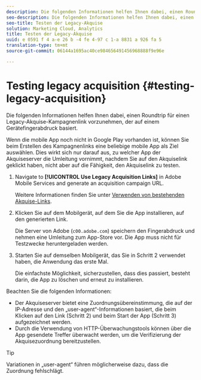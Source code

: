 ```yaml
---
description: Die folgenden Informationen helfen Ihnen dabei, einen Roundtrip für einen Legacy-Akquise-Kampagnenlink vorzunehmen, der auf einem Gerätefingerabdruck basiert.
seo-description: Die folgenden Informationen helfen Ihnen dabei, einen Roundtrip für einen Legacy-Akquise-Kampagnenlink vorzunehmen, der auf einem Gerätefingerabdruck basiert.
seo-title: Testen der Legacy-Akquise
solution: Marketing Cloud, Analytics
title: Testen der Legacy-Akquise
uuid: e 0591 f 4 a-e 26 b -4 fe 4-97 c 1-a 8831 a 926 fa 5
translation-type: tm+mt
source-git-commit: 06144a1695ac40ce984656491456968888f9e96e

---
```



# Testing legacy acquisition {#testing-legacy-acquisition}

Die folgenden Informationen helfen Ihnen dabei, einen Roundtrip für einen Legacy-Akquise-Kampagnenlink vorzunehmen, der auf einem Gerätefingerabdruck basiert.

Wenn die mobile App noch nicht in Google Play vorhanden ist, können Sie beim Erstellen des Kampagnenlinks eine beliebige mobile App als Ziel auswählen. Dies wirkt sich nur darauf aus, zu welcher App der Akquiseserver die Umleitung vornimmt, nachdem Sie auf den Akquiselink geklickt haben, nicht aber auf die Fähigkeit, den Akquiselink zu testen.

1. Navigate to **[!UICONTROL Use Legacy Acquisition Links]** in Adobe Mobile Services and generate an acquisition campaign URL.

   Weitere Informationen finden Sie unter [Verwenden von bestehenden Akquise-Links](/help/using/acquisition-main/c-marketing-links-builder/t-create-edit-adobe-links/c-use-legacy-acquisition-links/c-use-legacy-acquisition-links.md).

1. Klicken Sie auf dem Mobilgerät, auf dem Sie die App installieren, auf den generierten Link.

   Die Server von Adobe (`c00.adobe.com`) speichern den Fingerabdruck und nehmen eine Umleitung zum App-Store vor. Die App muss nicht für Testzwecke heruntergeladen werden.

1. Starten Sie auf demselben Mobilgerät, das Sie in Schritt 2 verwendet haben, die Anwendung das erste Mal.

   Die einfachste Möglichkeit, sicherzustellen, dass dies passiert, besteht darin, die App zu löschen und erneut zu installieren.

Beachten Sie die folgenden Informationen:

* Der Akquiseserver bietet eine Zuordnungsübereinstimmung, die auf der IP-Adresse und den „user-agent“-Informationen basiert, die beim Klicken auf den Link (Schritt 2) und beim Start der App (Schritt 3) aufgezeichnet werden.
* Durch die Verwendung von HTTP-Überwachungstools können über die App gesendete Treffer überwacht werden, um die Verifizierung der Akquisezuordnung bereitzustellen.

>[!TIP]
>
>Variationen in „user-agent“ führen möglicherweise dazu, dass die Zuordnung fehlschlägt.
